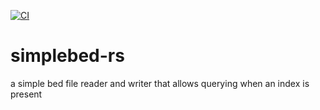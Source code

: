 [![CI](https://github.com/brentp/simplebed-rs/actions/workflows/ci.yml/badge.svg)](https://github.com/brentp/simplebed-rs/actions/workflows/ci.yml)
# simplebed-rs
a simple bed file reader and writer that allows querying when an index is present
